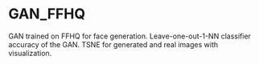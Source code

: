 # GAN_FFHQ
GAN trained on FFHQ for face generation. Leave-one-out-1-NN classifier accuracy of the GAN. TSNE for generated and real images with visualization.
